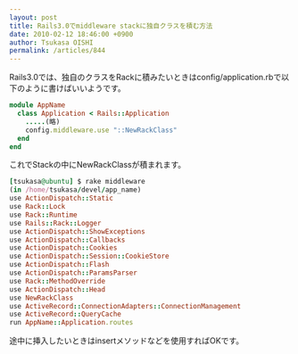 ```yaml
---
layout: post
title: Rails3.0でmiddleware stackに独自クラスを積む方法
date: 2010-02-12 18:46:00 +0900
author: Tsukasa OISHI
permalink: /articles/844
---
```


Rails3.0では、独自のクラスをRackに積みたいときはconfig/application.rbで以下のように書けばいいようです。

```ruby
module AppName
  class Application < Rails::Application
    .....(略)
    config.middleware.use "::NewRackClass"
  end
end
```

これでStackの中にNewRackClassが積まれます。

```ruby
[tsukasa@ubuntu] $ rake middleware 
(in /home/tsukasa/devel/app_name)
use ActionDispatch::Static
use Rack::Lock
use Rack::Runtime
use Rails::Rack::Logger
use ActionDispatch::ShowExceptions
use ActionDispatch::Callbacks
use ActionDispatch::Cookies
use ActionDispatch::Session::CookieStore
use ActionDispatch::Flash
use ActionDispatch::ParamsParser
use Rack::MethodOverride
use ActionDispatch::Head
use NewRackClass
use ActiveRecord::ConnectionAdapters::ConnectionManagement
use ActiveRecord::QueryCache
run AppName::Application.routes
```

途中に挿入したいときはinsertメソッドなどを使用すればOKです。

